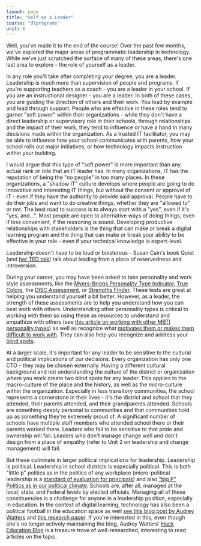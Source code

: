 ```yaml
---
layout: page
title: "Self as a Leader"
course: "dlprograms"
unit: 8
---
```

Well, you've made it to the end of the course! Over the past few months, we've explored the major areas of programmatic leadership in technology. While we've just scratched the surface of many of these areas, there's one last area to explore - the role of yourself as a leader.

In any role you'll take after completing your degree, you are a leader. Leadership is much more than supervision of people and programs. If you're supporting teachers as a coach - you are a leader in your school. If you are an instructional designer - you are a leader. In both of these cases, you are guiding the direction of others and their work. You lead by example and lead through support. People who are effective in these roles tend to garner "soft power" within their organizations - while they don't have a direct leadership or supervisory role in their schools, through relationships and the impact of their work, they tend to influence or have a hand in many decisions made within the organization. As a trusted IT facilitator, you may be able to influence how your school communicates with parents, how your school rolls out major initiatives, or how technology impacts instruction within your building. 

I would argue that this type of "soft power" is more important than any actual rank or role that an IT leader has. In many organizations, IT has the reputation of being the "no people" in too many places. In these organizations, a "shadow IT" culture develops where people are going to do innovative and interesting IT things, but without the consent or approval of IT - even if they have the authority to provide said approval. People have to do their jobs and want to do creative things, whether they are "allowed to" or not. The best road to success is to always start with a "yes", even if it's "yes, and...". Most people are open to alternative ways of doing things, even if less convenient, if the reasoning is sound. Developing productive relationships with stakeholders is the thing that can make or break a digital learning program and the thing that can make or break your ability to be effective in your role - even if your technical knowledge is expert-level.

Leadership doesn't have to be loud or boisterous - Susan Cain's book Quiet (and [her TED talk](https://www.ted.com/talks/susan_cain_the_power_of_introverts)) talk about leading from a place of reservedness and introversion. 

During your career, you may have been asked to take personality and work style assessments, like the [Myers-Briggs Personality Type Indicator](https://www.myersbriggs.org/my-mbti-personality-type/mbti-basics/), [True Colors](https://www.idrlabs.com/true-colors/test.php), the [DISC Assessment](https://blog.bretthard.in/the-four-different-personality-types-9366bfefde16), or [Strengths Finder](https://www.gallup.com/cliftonstrengths/en/254033/strengthsfinder.aspx). These tests are great at helping you understand yourself a bit better. However, as a leader, the strength of these assessments are to help you understand how you can best work with others. Understanding other personality types is critical to working with them so using these as resources to understand and empathize with others (see [this article on working with other MBTI personality types](https://www.atlassian.com/blog/leadership/every-myers-briggs-personality-type)) as well as recognize what [motivates them or makes them difficult to work with](https://www.crystalknows.com/disc/i-personality-type). They can also help you recognize and address your [blind spots](https://www.hrzone.com/talent/development/true-colours-is-personality-testing-at-work-useful-or-even-desirable).

At a larger scale, it's important for any leader to be sensitive to the cultural and political implications of our decisions. Every organization has only one CTO - they may be chosen externally. Having a different cultural background and not understanding the culture of the district or organization where you work create two blind spots for any leader. This applies to the macro-culture of the place and the history, as well as the micro-culture within the organization. Especially in less transitory communities, the school represents a cornerstone in their lives - it's the district and school that they attended, their parents attended, and their grandparents attended. Schools are something deeply personal to communities and that communities hold up as something they're extremely proud of. A significant number of schools have multiple staff members who attended school there or their parents worked there. Leaders who fail to be sensitive to that pride and ownership will fail. Leaders who don't manage change well and don't design from a place of empathy (refer to Unit 2 on leadership and change management) will fail. 

But these culminate in larger political implications for leadership. Leadership is political. Leadership in school districts is especially political. This is both "little p" politics as in the politics of any workplace (micro-political leadership is a [standard of evaluation for principals](https://files.nc.gov/dpi/north_carolina_standards_for_school_executives_1.pdf)) and also ["big P" Politics as in our political climate](https://www.edweek.org/leadership/how-politics-are-straining-parent-school-relationships/2022/02). Schools are, after all, managed at the local, state, and Federal levels by elected officials. Managing all of these constituencies is a challenge for anyone in a leadership position, especially in education. In the context of digital learning, technology has also been a political football in the education space as well [see this blog post by Audrey Watters](https://wip.mitpress.mit.edu/pub/do-educational-technologies-have-politics/release/1) and [this research paper](https://wip.mitpress.mit.edu/pub/do-educational-technologies-have-politics/release/1). If you're interested in this, even though she's no longer actively maintaining the blog, Audrey Watters' [Hack Education Blog](http://hackeducation.com) is a treasure trove of well-researched, interesting to read articles on the topic. 


